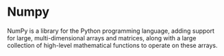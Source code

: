 # Numpy
NumPy is a library for the Python programming language, adding support for large, multi-dimensional arrays and matrices, along with a large collection of high-level mathematical functions to operate on these arrays. 
